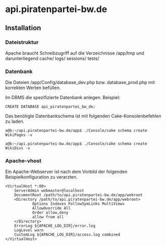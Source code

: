 # api.piratenpartei-bw.de

## Installation
### Dateistruktur
Apache braucht Schreibzugriff auf die Verzeichnisse /app/tmp und darunterliegend
 cache/ logs/ sessions/ tests/

### Datenbank
Die Dateien /app/Config/database_dev.php bzw. database_prod.php mit korrekten Werten
befüllen.

Im DBMS die spezifizierte Datenbank anlegen. Beispiel:
```
CREATE DATABASE api_piratenpartei_bw_de;
```

Das benötigte Datenbankschema ist mit folgenden Cake-Konsolenbefehlen zu
laden.

```
a@b:~/api.piratenpartei-bw.de/app$ ./Console/cake schema create WikiPages -v
```

```
a@b:~/api.piratenpartei-bw.de/app$ ./Console/cake schema create WikiDivs -v
```

### Apache-vhost
Ein Apache-Webserver ist nach dem Vorbild der folgenden Beispielkonfiguration
zu verarzten.

```
<VirtualHost *:80>
    ServerAdmin webmaster@localhost
    DocumentRoot /path/to/api.piratenpartei-bw.de/app/webroot
    <Directory /path/to/api.piratenpartei-bw.de/app/webroot>
            Options Indexes FollowSymLinks MultiViews
            AllowOverride All
            Order allow,deny
            allow from all
    </Directory>
    ErrorLog ${APACHE_LOG_DIR}/error.log
    LogLevel warn
    CustomLog ${APACHE_LOG_DIR}/access.log combined
</VirtualHost>
```
